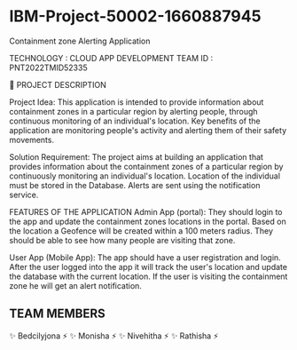 # IBM-Project-50002-1660887945
Containment zone Alerting Application

TECHNOLOGY : CLOUD APP DEVELOPMENT
TEAM ID : PNT2022TMID52335

📒 PROJECT DESCRIPTION

Project Idea:
This application is intended to provide information about containment zones in a particular region by alerting people, through continuous monitoring of an individual's location. Key benefits of the application are monitoring people's activity and alerting them of their safety movements.

Solution Requirement:
The project aims at building an application that provides information about the containment zones of a particular region by continuously monitoring an individual's location. Location of the individual must be stored in the Database. Alerts are sent using the notification service.

FEATURES OF THE APPLICATION
Admin App (portal):
They should login to the app and update the containment zones locations in the portal. Based on the location a Geofence will be created within a 100 meters radius. They should be able to see how many people are visiting that zone.

User App (Mobile App):
The app should have a user registration and login. After the user logged into the app it will track the user's location and update the database with the current location. If the user is visiting the containment zone he will get an alert notification.

## TEAM MEMBERS
✨ Bedcilyjona ⚡
✨ Monisha ⚡
✨ Nivehitha ⚡
✨ Rathisha ⚡
